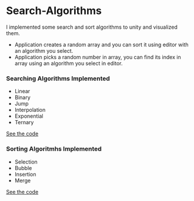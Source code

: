 # Search-Algorithms

I implemented some search and sort algorithms to unity and visualized them.

* Application creates a random array and you can sort it using editor with an algorithm you select.
* Application picks a random number in array, you can find its index in array using an algorithm you select in editor.

### Searching Algorithms Implemented
* Linear
* Binary
* Jump
* Interpolation
* Exponential
* Ternary

[See the code][SearchingAlgorithms]

### Sorting Algoritmhs Implemented
* Selection
* Bubble
* Insertion
* Merge

[See the code][SortingAlgorithms]


[SearchingAlgorithms]: https://github.com/BerkinAKKAYA/Search-Algorithms/blob/master/Assets/Scripts/SearchAlgorithms.cs
[SortingAlgorithms]: https://github.com/BerkinAKKAYA/Search-Algorithms/blob/master/Assets/Scripts/SortAlgorithms.cs
